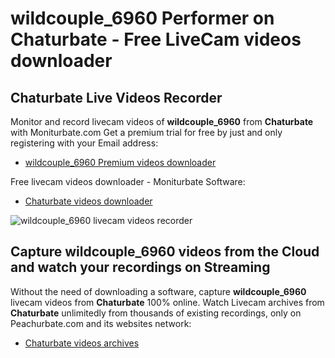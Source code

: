 # wildcouple_6960 Performer on Chaturbate - Free LiveCam videos downloader

## Chaturbate Live Videos Recorder

Monitor and record livecam videos of **wildcouple_6960** from **Chaturbate** with Moniturbate.com
Get a premium trial for free by just and only registering with your Email address:
* [wildcouple_6960 Premium videos downloader](https://moniturbate.com/request-demo-licence-key.html)

Free livecam videos downloader - Moniturbate Software:
* [Chaturbate videos downloader](https://moniturbate.com/moniturbate-download-software.html)

![wildcouple_6960 livecam videos recorder](https://peachurnet.com/templates/moniturbate-software.png)


## Capture wildcouple_6960 videos from the Cloud and watch your recordings on Streaming

Without the need of downloading a software, capture **wildcouple_6960** livecam videos from **Chaturbate** 100% online.
Watch Livecam archives from **Chaturbate** unlimitedly from thousands of existing recordings, only on Peachurbate.com and its websites network:
* [Chaturbate videos archives](https://peachurnet.com/)